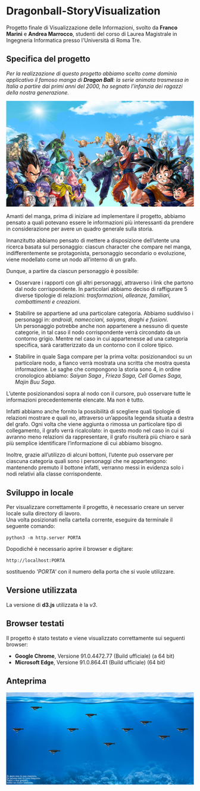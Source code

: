 # Dragonball-StoryVisualization
Progetto finale di Visualizzazione delle Informazioni, svolto da **Franco Marini** e **Andrea Marrocco**, studenti del corso di Laurea Magistrale in Ingegneria Informatica presso l'Università di Roma Tre.


## Specifica del progetto
*Per la realizzazione di questo progetto abbiamo scelto come dominio applicativo il famoso manga di **Dragon Ball**: la serie animata trasmessa in Italia a partire dai primi anni del 2000, ha segnato l’infanzia dei ragazzi della nostra generazione.*

<img src="https://github.com/AndreaEv18/Dragonball-StoryVisualization/blob/main/DB%20Family.jpg" width="800" />

Amanti del manga, prima di iniziare ad implementare il progetto, abbiamo pensato a quali potevano essere le informazioni più interessanti da prendere in considerazione per avere un quadro generale sulla storia.

Innanzitutto abbiamo pensato di mettere a disposizione dell’utente una ricerca basata sul personaggio: ciascun character che compare nel manga, indifferentemente se protagonista, personaggio secondario o evoluzione, viene modellato come un nodo all’interno di un grafo.

Dunque, a partire da ciascun personaggio è possibile:

* Osservare i rapporti con gli altri personaggi, attraverso i link che partono dal nodo corrispondente.
In particolari abbiamo deciso di raffigurare 5 diverse tipologie di relazioni: *trasformazioni, alleanze, familiari, combattimenti e creazioni*.

*	Stabilire se appartiene ad una particolare categoria.
Abbiamo suddiviso i personaggi in: *androidi, namecciani, saiyans, draghi e fusioni*. \
Un personaggio potrebbe anche non appartenere a nessuno di queste categorie, in tal caso il nodo corrispondente verrà circondato da un contorno grigio.
Mentre nel caso in cui appartenesse ad una categoria specifica, sarà caratterizzato da un contorno con il colore tipico.

* Stabilire in quale Saga compare per la prima volta: posizionandoci su un particolare nodo, a fianco verrà mostrata una scritta che mostra questa informazione.
Le saghe che compongono la storia sono 4, in ordine cronologico abbiamo: *Saiyan Saga , Frieza Saga, Cell Games Saga, Majin Buu Saga*.


L’utente posizionandosi sopra al nodo con il cursore, può osservare tutte le informazioni precedentemente elencate. Ma non è tutto.

Infatti abbiamo anche fornito la possibilità di scegliere quali tipologie di relazioni mostrare e quali no, attraverso un’apposita legenda situata a destra del grafo.
Ogni volta che viene aggiunta o rimossa un particolare tipo di collegamento, il grafo verrà ricalcolato: in questo modo nel caso in cui si avranno meno relazioni da rappresentare, il grafo risulterà più chiaro e sarà più semplice identificare l’informazione di cui abbiamo bisogno.

Inoltre, grazie all’utilizzo di alcuni bottoni, l’utente può osservare per ciascuna categoria quali sono i personaggi che ne appartengono: mantenendo premuto il bottone infatti, verranno messi in evidenza solo i nodi relativi alla classe corrispondente.




## Sviluppo in locale
Per visualizzare correttamente il progetto, è necessario creare un server locale sulla directory di lavoro. \
Una volta posizionati nella cartella corrente, eseguire da terminale il seguente comando:
```
python3 -m http.server PORTA
```
Dopodiché è necessario aprire il browser e digitare:
```
http://localhost:PORTA
```
sostituendo *'PORTA'* con il numero della porta che si vuole utilizzare.


## Versione utilizzata
La versione di **d3.js** utilizzata è la *v3*.

## Browser testati
Il progetto è stato testato e viene visualizzato correttamente sui seguenti browser:
- **Google Chrome**, Versione 91.0.4472.77 (Build ufficiale) (a 64 bit)
- **Microsoft Edge**, Versione 91.0.864.41 (Build ufficiale) (64 bit)

## Anteprima
![Anteprima Progetto](https://github.com/francoMarini/infovis_project/blob/master/img/screenshot.JPG)

